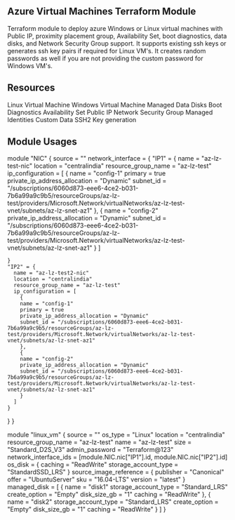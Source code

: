 Azure Virtual Machines Terraform Module
----------------------------------------------------------------------------------------------------------
Terraform module to deploy azure Windows or Linux virtual machines with Public IP, proximity placement group, Availability Set, boot diagnostics, data disks, and Network Security Group support. It supports existing ssh keys or generates ssh key pairs if required for Linux VM's. It creates random passwords as well if you are not providing the custom password for Windows VM's.



Resources
---------------------------
Linux Virtual Machine
Windows Virtual Machine
Managed Data Disks
Boot Diagnostics
Availability Set
Public IP
Network Security Group
Managed Identities
Custom Data
SSH2 Key generation



Module Usages
-----------------------------
module "NIC" {
  source = ""
  network_interface = {
   "IP1" = {
      name = "az-lz-test-nic"
      location = "centralindia"
      resource_group_name = "az-lz-test"
      ip_configuration = [
        {
        name = "config-1"
        primary = true
        private_ip_address_allocation = "Dynamic"
        subnet_id = "/subscriptions/6060d873-eee6-4ce2-b031-7b6a99a9c9b5/resourceGroups/az-lz-test/providers/Microsoft.Network/virtualNetworks/az-lz-test-vnet/subnets/az-lz-snet-az1"
        },
        {
        name = "config-2"
        private_ip_address_allocation = "Dynamic"
        subnet_id = "/subscriptions/6060d873-eee6-4ce2-b031-7b6a99a9c9b5/resourceGroups/az-lz-test/providers/Microsoft.Network/virtualNetworks/az-lz-test-vnet/subnets/az-lz-snet-az1"
        }
      ]

    }
    "IP2" = {
      name = "az-lz-test2-nic"
      location = "centralindia"
      resource_group_name = "az-lz-test"
      ip_configuration = [
        {
        name = "config-1"
        primary = true
        private_ip_address_allocation = "Dynamic"
        subnet_id = "/subscriptions/6060d873-eee6-4ce2-b031-7b6a99a9c9b5/resourceGroups/az-lz-test/providers/Microsoft.Network/virtualNetworks/az-lz-test-vnet/subnets/az-lz-snet-az1"
        },
        {
        name = "config-2"
        private_ip_address_allocation = "Dynamic"
        subnet_id = "/subscriptions/6060d873-eee6-4ce2-b031-7b6a99a9c9b5/resourceGroups/az-lz-test/providers/Microsoft.Network/virtualNetworks/az-lz-test-vnet/subnets/az-lz-snet-az1"
        }
      ]
    }
  }
}

module "linux_vm" {
  source = ""
  os_type = "Linux"
location = "centralindia"
resource_group_name = "az-lz-test"
name = "az-lz-test"
size =  "Standard_D2S_V3"
admin_password = "Terraform@123"
network_interface_ids = [module.NIC.nic["IP1"].id, module.NIC.nic["IP2"].id]
os_disk = {
    caching = "ReadWrite"
    storage_account_type  = "StandardSSD_LRS"
      }
source_image_reference = {
    publisher = "Canonical"
    offer     = "UbuntuServer"
    sku       = "16.04-LTS"
    version   = "latest"
  }
managed_disk = [
  {
  name                 = "disk1"
  storage_account_type = "Standard_LRS"
  create_option        = "Empty"
  disk_size_gb         = "1"
  caching = "ReadWrite"
  },
  {
  name                 = "disk2"
  storage_account_type = "Standard_LRS"
  create_option        = "Empty"
  disk_size_gb         = "1"
  caching = "ReadWrite"
  }
]
}